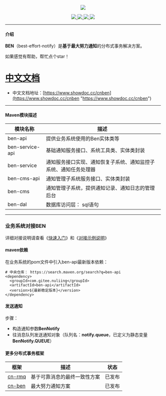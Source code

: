 <p align="center">
<img src="https://images.gitee.com/uploads/images/2019/1211/143008_6094e8d6_1588475.png" ></img>
</p>

<p align="center">
    <a target="_blank" href="https://search.maven.org/search?q=g:%22com.gitee.nuliing%22%20AND%20a:%22ben-api%22">
        <img src="https://img.shields.io/maven-central/v/com.gitee.nuliing/ben-api.svg?label=Maven%20Central" ></img>
    </a>
    <a target="_blank" href="https://www.apache.org/licenses/LICENSE-2.0.html">
        <img src="https://img.shields.io/badge/License-Apache%202.0-blue.svg" ></img>
    </a>
    <a target="_blank" href="https://www.oracle.com/technetwork/java/javase/downloads/index.html">
        <img src="https://img.shields.io/badge/JDK-1.8+-green.svg" ></img>
    </a>
    <a target="_blank" href="https://www.codacy.com/app/a327919006/cn-ben?utm_source=github.com&amp;utm_medium=referral&amp;utm_content=a327919006/cn-ben&amp;utm_campaign=Badge_Grade">
        <img src="https://api.codacy.com/project/badge/Grade/11cbcaba03744805a679f8f47c298dc1"/>
    </a>
</p>

------------

#### 介绍

**BEN**（best-effort-notify）是**基于最大努力通知**的分布式事务解决方案。

如果感觉有帮助，帮忙点个star！

# [中文文档](https://www.showdoc.cc/cnben "中文文档")
- 中文文档地址：[https://www.showdoc.cc/cnben](https://www.showdoc.cc/cnben "https://www.showdoc.cc/cnben")

------------

#### Maven模块描述

| 模块名称 | 描述 |
| --- | --- |
| ben-api | 提供业务系统使用的Ben实体类等 |
| ben-service-api | 基础通知服务接口、系统工具类、实体类封装 |
| ben-service | 通知服务接口实现、通知恢复子系统、通知监控子系统、通知任务处理器 |
| ben-cms-api | 通知管理子系统服务接口、实体类封装 |
| ben-cms | 通知管理子系统，提供通知记录、通知日志的管理后台 |
| ben-dal | 数据库访问层： sql语句|

------------

### 业务系统对接BEN
详细对接说明请查看《[快速入门](https://www.showdoc.cc/cnben?page_id=2039690399130400 "快速入门")》和《[对接示例说明](https://www.showdoc.cc/cnben?page_id=2039691528425578 "对接示例说明")》

#### maven依赖
在业务系统的pom文件中引入ben-api最新版本依赖：
```
# 中央仓库： https://search.maven.org/search?q=ben-api
<dependency>
  <groupId>com.gitee.nuliing</groupId>
  <artifactId>ben-api</artifactId>
  <version>${最新稳定版本}</version>
</dependency>
```

#### 发送通知
步骤：
- 构造通知参数**BenNotify**
- 往消息队列发送通知对象（队列名：**notify.queue**，已定义为静态变量**BenNotify.QUEUE**）

#### 更多分布式事务框架

| 框架 | 描述 | 状态 |
| --- | --- | --- |
| [cn-rmq](https://gitee.com/NuLiing/reliable-message "cn-rmq") | 基于可靠消息的最终一致性方案 | 已发布 |
| [cn-ben](https://gitee.com/NuLiing/cn-ben "cn-ben") | 最大努力通知方案 | 已发布 |
